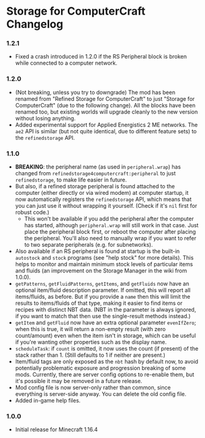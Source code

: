 # Storage for ComputerCraft Changelog

### 1.2.1

- Fixed a crash introduced in 1.2.0 if the RS Peripheral block is broken while connected to a computer network. 

### 1.2.0

- (Not breaking, unless you try to downgrade) The mod has been renamed from "Refined Storage for ComputerCraft" to just "Storage for ComputerCraft" (due to the following change).  All the blocks have been renamed too, but existing worlds will upgrade cleanly to the new version without losing anything.
- Added experimental support for Applied Energistics 2 ME networks.  The `ae2` API is similar (but not quite identical, due to different feature sets) to the `refinedstorage` API.

### 1.1.0

- **BREAKING**: the peripheral name (as used in `peripheral.wrap`) has changed from `refinedstorage4computercraft:peripheral` to just `refinedstorage`, to make life easier in future.
- But also, if a refined storage peripheral is found attached to the computer (either directly or via wired modem) at computer startup, it now automatically registers the `refinedstorage` API, which means that you can just use it without wrapping it yourself.  (Check if it's `nil` first for robust code.)
    - This won't be available if you add the peripheral after the computer has started, although `peripheral.wrap` will still work in that case.  Just place the peripheral block first, or reboot the computer after placing the peripheral.  You'll also need to manually wrap if you want to refer to two separate peripherals (e.g. for subnetworks).
- Also available if an RS peripheral is found at startup is the built-in `autostock` and `stock` programs (see "help stock" for more details).  This helps to monitor and maintain minimum stock levels of particular items and fluids (an improvement on the Storage Manager in the wiki from 1.0.0).
- `getPatterns`, `getFluidPatterns`, `getItems`, and `getFluids` now have an optional item/fluid description parameter.  If omitted, this will report all items/fluids, as before.  But if you provide a `name` then this will limit the results to items/fluids of that type, making it easier to find items or recipes with distinct NBT data.  (NBT in the parameter is always ignored, if you want to match that then use the single-result methods instead.)
- `getItem` and `getFluid` now have an extra optional parameter `evenIfZero`; when this is true, it will return a non-empty result (with zero count/amount) even when the item isn't in storage, which can be useful if you're wanting other properties such as the display name.
- `scheduleTask`: if `count` is omitted, it now uses the count (if present) of the stack rather than 1.  (Still defaults to 1 if neither are present.)
- Item/fluid tags are only exposed as the `nbt` hash by default now, to avoid potentially problematic exposure and progression breaking of some mods.  Currently, there are server config options to re-enable them, but it's possible it may be removed in a future release.
- Mod config file is now server-only rather than common, since everything is server-side anyway.  You can delete the old config file.
- Added in-game help files.

### 1.0.0

- Initial release for Minecraft 1.16.4
